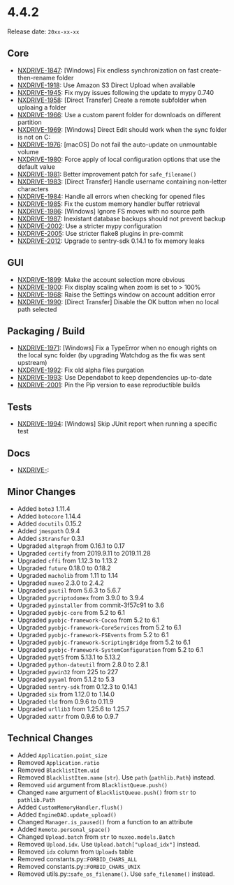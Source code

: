 # 4.4.2

Release date: `20xx-xx-xx`

## Core

- [NXDRIVE-1847](https://jira.nuxeo.com/browse/NXDRIVE-1847): [Windows] Fix endless synchronization on fast create-then-rename folder
- [NXDRIVE-1918](https://jira.nuxeo.com/browse/NXDRIVE-1918): Use Amazon S3 Direct Upload when available
- [NXDRIVE-1945](https://jira.nuxeo.com/browse/NXDRIVE-1945): Fix mypy issues following the update to mypy 0.740
- [NXDRIVE-1958](https://jira.nuxeo.com/browse/NXDRIVE-1958): [Direct Transfer] Create a remote subfolder when uploaing a folder
- [NXDRIVE-1966](https://jira.nuxeo.com/browse/NXDRIVE-1966): Use a custom parent folder for downloads on different partition
- [NXDRIVE-1969](https://jira.nuxeo.com/browse/NXDRIVE-1969): [Windows] Direct Edit should work when the sync folder is not on C:
- [NXDRIVE-1976](https://jira.nuxeo.com/browse/NXDRIVE-1976): [macOS] Do not fail the auto-update on unmountable volume
- [NXDRIVE-1980](https://jira.nuxeo.com/browse/NXDRIVE-1980): Force apply of local configuration options that use the default value
- [NXDRIVE-1981](https://jira.nuxeo.com/browse/NXDRIVE-1981): Better improvement patch for `safe_filename()`
- [NXDRIVE-1983](https://jira.nuxeo.com/browse/NXDRIVE-1983): [Direct Transfer] Handle username containing non-letter characters
- [NXDRIVE-1984](https://jira.nuxeo.com/browse/NXDRIVE-1984): Handle all errors when checking for opened files
- [NXDRIVE-1985](https://jira.nuxeo.com/browse/NXDRIVE-1985): Fix the custom memory handler buffer retrieval
- [NXDRIVE-1986](https://jira.nuxeo.com/browse/NXDRIVE-1986): [Windows] Ignore FS moves with no source path
- [NXDRIVE-1987](https://jira.nuxeo.com/browse/NXDRIVE-1987): Inexistant database backups should not prevent backup
- [NXDRIVE-2002](https://jira.nuxeo.com/browse/NXDRIVE-2002): Use a stricter mypy configuration
- [NXDRIVE-2005](https://jira.nuxeo.com/browse/NXDRIVE-2005): Use stricter flake8 plugins in pre-commit
- [NXDRIVE-2012](https://jira.nuxeo.com/browse/NXDRIVE-2012): Upgrade to sentry-sdk 0.14.1 to fix memory leaks

## GUI

- [NXDRIVE-1899](https://jira.nuxeo.com/browse/NXDRIVE-1899): Make the account selection more obvious
- [NXDRIVE-1900](https://jira.nuxeo.com/browse/NXDRIVE-1900): Fix display scaling when zoom is set to > 100%
- [NXDRIVE-1968](https://jira.nuxeo.com/browse/NXDRIVE-1968): Raise the Settings window on account addition error
- [NXDRIVE-1990](https://jira.nuxeo.com/browse/NXDRIVE-1990): [Direct Transfer] Disable the OK button when no local path selected

## Packaging / Build

- [NXDRIVE-1971](https://jira.nuxeo.com/browse/NXDRIVE-1971): [Windows] Fix a TypeError when no enough rights on the local sync folder (by upgrading Watchdog as the fix was sent upstream)
- [NXDRIVE-1992](https://jira.nuxeo.com/browse/NXDRIVE-1992): Fix old alpha files purgation
- [NXDRIVE-1993](https://jira.nuxeo.com/browse/NXDRIVE-1993): Use Dependabot to keep dependencies up-to-date
- [NXDRIVE-2001](https://jira.nuxeo.com/browse/NXDRIVE-2001): Pin the Pip version to ease reproductible builds

## Tests

- [NXDRIVE-1994](https://jira.nuxeo.com/browse/NXDRIVE-1994): [Windows] Skip JUnit report when running a specific test

## Docs

- [NXDRIVE-](https://jira.nuxeo.com/browse/NXDRIVE-):

## Minor Changes

- Added `boto3` 1.11.4
- Added `botocore` 1.14.4
- Added `docutils` 0.15.2
- Added `jmespath` 0.9.4
- Added `s3transfer` 0.3.1
- Upgraded `altgraph` from 0.16.1 to 0.17
- Upgraded `certify` from 2019.9.11 to 2019.11.28
- Upgraded `cffi` from 1.12.3 to 1.13.2
- Upgraded `future` 0.18.0 to 0.18.2
- Upgraded `macholib` from 1.11 to 1.14
- Upgraded `nuxeo` 2.3.0 to 2.4.2
- Upgraded `psutil` from 5.6.3 to 5.6.7
- Upgraded `pycriptodomex` from 3.9.0 to 3.9.4
- Upgraded `pyinstaller` from commit-3f57c91 to 3.6
- Upgraded `pyobjc-core` from 5.2 to 6.1
- Upgraded `pyobjc-framework-Cocoa` from 5.2 to 6.1
- Upgraded `pyobjc-framework-CoreServices` from 5.2 to 6.1
- Upgraded `pyobjc-framework-FSEvents` from 5.2 to 6.1
- Upgraded `pyobjc-framework-ScriptingBridge` from 5.2 to 6.1
- Upgraded `pyobjc-framework-SystemConfiguration` from 5.2 to 6.1
- Upgraded `pyqt5` from 5.13.1 to 5.13.2
- Upgraded `python-dateutil` from 2.8.0 to 2.8.1
- Upgraded `pywin32` from 225 to 227
- Upgraded `pyyaml` from 5.1.2 to 5.3
- Upgraded `sentry-sdk` from 0.12.3 to 0.14.1
- Upgraded `six` from 1.12.0 to 1.14.0
- Upgraded `tld` from 0.9.6 to 0.11.9
- Upgraded `urllib3` from 1.25.6 to 1.25.7
- Upgraded `xattr` from 0.9.6 to 0.9.7

## Technical Changes

- Added `Application.point_size`
- Removed `Application.ratio`
- Removed `BlacklistItem.uid`
- Removed `BlacklistItem.name` (`str`). Use `path` (`pathlib.Path`) instead.
- Removed `uid` argument from `BlacklistQueue.push()`
- Changed `name` argument of `BlacklistQueue.push()` from `str` to `pathlib.Path`
- Added `CustomMemoryHandler.flush()`
- Added `EngineDAO.update_upload()`
- Changed `Manager.is_paused()` from a function to an attribute
- Added `Remote.personal_space()`
- Changed `Upload.batch` from `str` to `nuxeo.models.Batch`
- Removed `Upload.idx`. Use `Upload.batch["upload_idx"]` instead.
- Removed `idx` column from `Uploads` table
- Removed constants.py::`FORBID_CHARS_ALL`
- Removed constants.py::`FORBID_CHARS_UNIX`
- Removed utils.py::`safe_os_filename()`. Use `safe_filename()` instead.
